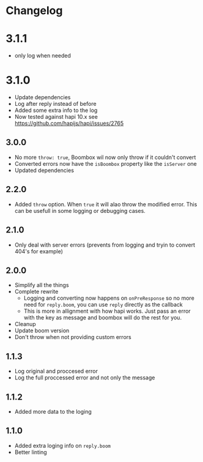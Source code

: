# Changelog

# 3.1.1
* only log when needed

# 3.1.0
* Update dependencies
* Log after reply instead of before
* Added some extra info to the log
* Now tested against hapi 10.x see https://github.com/hapijs/hapi/issues/2765

## 3.0.0
* No more `throw: true`, Boombox wil now only throw if it couldn't convert
* Converted errors now have the `isBoombox` property like the `isServer` one
* Updated dependencies

## 2.2.0
* Added `throw` option. When `true` it will alao throw the modified error. This can be usefull in some logging or debugging cases.

## 2.1.0
* Only deal with server errors (prevents from logging and tryin to convert 404's for example)

## 2.0.0
* Simplify all the things
* Complete rewrite
    * Logging and converting now happens on `onPreResponse` so no more need for `reply.boom`, you can use `reply` directly as the callback
    * This is more in allignment with how hapi works. Just pass an error with the key as message and boombox will do the rest for you.
* Cleanup
* Update boom version
* Don't throw when not providing custom errors

## 1.1.3
* Log original and proccesed error
* Log the full proccessed error and not only the message

## 1.1.2
* Added more data to the loging

## 1.1.0
* Added extra loging info on `reply.boom`
* Better linting